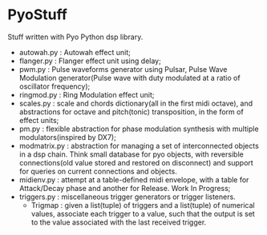 # PyoStuff
Stuff written with Pyo Python dsp library.

* autowah.py : Autowah effect unit;
* flanger.py : Flanger effect unit using delay;
* pwm.py : Pulse waveforms generator using Pulsar, Pulse Wave Modulation generator(Pulse wave with duty modulated at a ratio of oscillator frequency);
* ringmod.py : Ring Modulation effect unit;
* scales.py : scale and chords dictionary(all in the first midi octave), and abstractions for octave and pitch(tonic) transposition, in the form of effect units;
* pm.py : flexible abstraction for phase modulation synthesis with multiple modulators(inspired by DX7);
* modmatrix.py : abstraction for managing a set of interconnected objects in a dsp chain. Think small database for pyo objects, with reversible connections(old value stored and restored on disconnect) and support for queries on current connections and objects.
* midienv.py : attempt at a table-defined midi envelope, with a table for Attack/Decay phase and another for Release. Work In Progress;
* triggers.py : miscellaneous trigger generators or trigger listeners. 
  * Trigmap : given a list(tuple) of triggers and a list(tuple) of numerical values, associate each trigger to a value, such that the output is set to the value associated with the last received trigger. 

